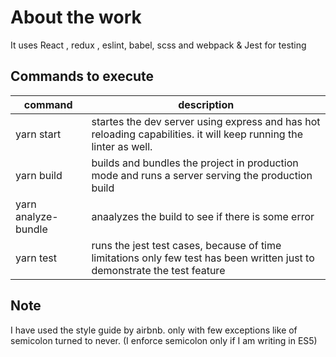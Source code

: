 # About the work
It uses React , redux , eslint, babel, scss and webpack & Jest for testing

## Commands to execute
command | description
--------|------------
yarn start | startes the dev server using express and has hot reloading capabilities. it will keep running the linter as well.
yarn build | builds and bundles the project in production mode and runs a server serving the production build
yarn analyze-bundle | anaalyzes the build to see if there is some error
yarn test | runs the jest test cases, because of time limitations only few test has been written just to demonstrate the test feature

## Note
I have used the style guide by airbnb. only with few exceptions like of semicolon turned to never. (I enforce semicolon only if I am writing in ES5)